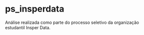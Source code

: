# ps_insperdata

Análise realizada como parte do processo seletivo da organização estudantil Insper Data.
